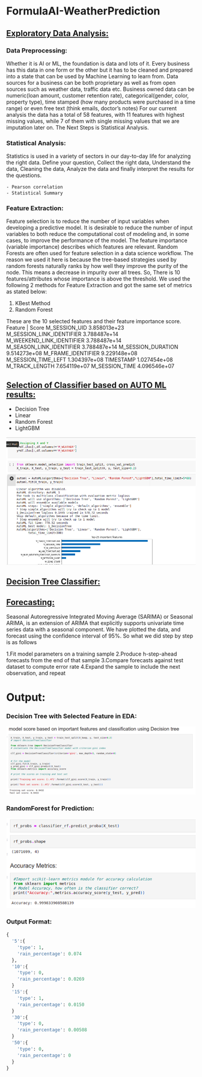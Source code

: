 # FormulaAI-WeatherPrediction


## [Exploratory Data Analysis:](https://github.com/YousraMashkoor/FormulaAI-WeatherPrediction/blob/master/WeatherFormulaAIEDA.ipynb)
### Data Preprocessing:

Whether it is AI or ML, the foundation is data and lots of it. Every business has this data in one form or the other but it has to be cleaned and prepared into a state that can be used by Machine Learning to learn from. Data sources for a business can be both proprietary as well as from open sources such as weather data, traffic data etc.
 Business owned data can be numeric(loan amount, customer retention rate), categorical(gender, color, property type), time stamped (how many products were purchased in a time range) or even free text (think emails, doctor’s notes)
For our current analysis the data has a total of 58 features, with 11 features with highest missing values, while 7 of them with single missing values that we are imputation later on.
The Next Steps is Statistical Analysis.

### Statistical Analysis:
Statistics is used in a variety of sectors in our day-to-day life for analyzing the right data.
Define your question, Collect the right data, Understand the data, Cleaning the data, Analyze the data and finally interpret the results for the questions.

	- Pearson correlation
	- Statistical Summary
  
 ### Feature Extraction:
Feature selection is to reduce the number of input variables when developing a predictive model. It is desirable to reduce the number of input variables to both reduce the computational cost of modeling and, in some cases, to improve the performance of the model. The feature importance (variable importance) describes which features are relevant. Random Forests are often used for feature selection in a data science workflow. The reason we used it here is because the tree-based strategies used by random forests naturally ranks by how well they improve the purity of the node. This means a decrease in impurity over all trees. 
So, There is 10 features/attributes whose importance is above the threshold.
We used the following 2 methods for Feature Extraction and got the same set of metrics as stated below:
1. KBest Method
2. Random Forest

These are the 10 selected features and their feature importance score.
Feature | Score
M_SESSION_UID  3.858013e+23
M_SESSION_LINK_IDENTIFIER  3.788487e+14
M_WEEKEND_LINK_IDENTIFIER  3.788487e+14
M_SEASON_LINK_IDENTIFIER  3.788487e+14
M_SESSION_DURATION  9.514273e+08
M_FRAME_IDENTIFIER  9.229148e+08
M_SESSION_TIME_LEFT  1.304397e+08
TIMESTAMP  1.027454e+08
M_TRACK_LENGTH  7.654119e+07
M_SESSION_TIME  4.096546e+07


## [Selection of Classifier based on AUTO ML results:](https://github.com/YousraMashkoor/FormulaAI-WeatherPrediction/blob/master/AUTOML_ClassificationSelection.ipynb)
* Decision Tree
* Linear
* Random Forest
* LightGBM

![My Remote Image](https://github.com/YousraMashkoor/FormulaAI-WeatherPrediction/blob/master/images/Screenshot%20from%202022-02-23%2000-03-50.png)

## [Decision Tree Classifier:](https://github.com/YousraMashkoor/FormulaAI-WeatherPrediction/blob/master/weatherpredictionclassifier.ipynb)

## [Forecasting:](https://github.com/YousraMashkoor/FormulaAI-WeatherPrediction/blob/master/WeatherForecast_SARIMA.ipynb)

Seasonal Autoregressive Integrated Moving Average (SARIMA)  or Seasonal ARIMA, is an extension of ARIMA that explicitly supports univariate time series data with a seasonal component. We have plotted the data, and  forecast using the confidence interval of 95%. So what we did step by step is as follows

1.Fit model parameters on a training sample
2.Produce h-step-ahead forecasts from the end of that sample
3.Compare forecasts against test dataset to compute error rate
4.Expand the sample to include the next observation, and repeat

# Output:
### Decision Tree with Selected Feature in EDA:
![My Remote Image](https://github.com/YousraMashkoor/FormulaAI-WeatherPrediction/blob/master/images/decision-tree.png)

### RandomForest for Prediction:
![My Remote Image](https://github.com/YousraMashkoor/FormulaAI-WeatherPrediction/blob/master/images/RandomForest.png)

### Output Format:

```python
{
  '5':{
    'type': 1,
    'rain_percentage': 0.074
  },
  '10':{
    'type': 0,
    'rain_percentage': 0.0269
  }
  '15':{
    'type': 1,
    'rain_percentage': 0.0150
  }
  '30':{
    'type': 0, 
    'rain_percentage': 0.00508
  }
  '50':{
    'type': 0,
    'rain_percentage': 0
  }
} 
```
